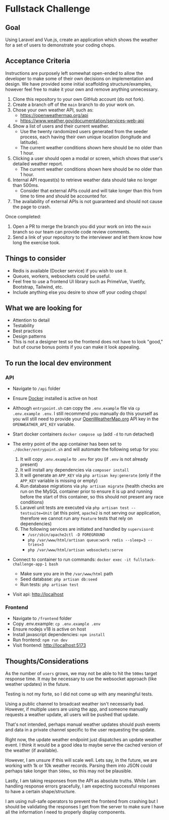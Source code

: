 # Fullstack Challenge

## Goal
Using Laravel and Vue.js, create an application which shows the weather for a set of users to demonstrate your coding chops.

## Acceptance Criteria
Instructions are purposely left somewhat open-ended to allow the developer to make some of their own decisions on implementation and design. We have provided some initial scaffolding structure/examples, however feel free to make it your own and remove anything unnecessary.

1. Clone this repository to your own GitHub account (do not fork).
2. Create a branch off of the `main` branch to do your work on.
3. Chose your own weather API, such as:
   - https://openweathermap.org/api
   - https://www.weather.gov/documentation/services-web-api
4. Show a list of users and their current weather.
   - Use the twenty randomized users generated from the seeder process, each having their own unique location (longitude and latitude).
   - The current weather conditions shown here should be no older than 1 hour.
5. Clicking a user should open a modal or screen, which shows that user's detailed weather report.
   - The current weather conditions shown here should be no older than 1 hour.
6. Internal API request(s) to retrieve weather data should take no longer than 500ms.
   - Consider that external APIs could and will take longer than this from time to time and should be accounted for.
7. The availability of external APIs is not guaranteed and should not cause the page to crash.

Once completed:
1. Open a PR to merge the branch you did your work on into the `main` branch so our team can provide code review comments.
2. Send a link of your repository to the interviewer and let them know how long the exercise took.

## Things to consider
- Redis is available (Docker service) if you wish to use it.
- Queues, workers, websockets could be useful.
- Feel free to use a frontend UI library such as PrimeVue, Vuetify, Bootstrap, Tailwind, etc. 
- Include anything else you desire to show off your coding chops!

## What we are looking for
- Attention to detail
- Testability
- Best practices
- Design patterns
- This is not a designer test so the frontend does not have to look "good," but of course bonus points if you can make it look appealing.

## To run the local dev environment

### API
- Navigate to `/api` folder
- Ensure [Docker](http://docker.com/get-started/) installed is active on host
- Although `entrypoint.sh` can copy the `.env.example` file via `cp .env.example .env`. I still recommend you manually do this yourself as you will still need to provide your [OpenWeatherMap.org](https://openweathermap.org/current) API key in the `OPENWEATHER_API_KEY` variable.
- Start docker containers `docker compose up` (add `-d` to run detached)
- The entry point of the app container has been set to `./docker/entrypoint.sh` and will automate the following setup for you:
   1. It will copy `.env.example` to `.env` for you (if `.env` is not already present)
   2. It will install any dependencies via `composer install`
   3. It will generate an `APP_KEY` via `php artisan key:generate` (only if the `APP_KEY` variable is missing or empty)
   4. Run database migrations via `php artisan migrate` (health checks are run on the MySQL container prior to ensure it is up and running before the start of this container, so this should not present any race conditions)
   5. Laravel unit tests are executed via `php artisan test --testsuite=Unit` (at this point, `apache2` is not serving our application, therefore we cannot run any `Feature` tests that rely on dependencies)
   6. The following services are initiated and handled by `supervisord`:
      - `/usr/sbin/apache2ctl -D FOREGROUND`
      - `php /var/www/html/artisan queue:work redis --sleep=3 --tries=3`
      - `php /var/www/html/artisan websockets:serve`

- Connect to container to run commands: `docker exec -it fullstack-challenge-app-1 bash`
  - Make sure you are in the `/var/www/html` path
  - Seed database: `php artisan db:seed`
  - Run tests: `php artisan test`
- Visit api: [http://localhost](http://localhost)

### Frontend
- Navigate to `/frontend` folder
- Copy .env.example: `cp .env.example .env`
- Ensure nodejs v18 is active on host
- Install javascript dependencies: `npm install`
- Run frontend: `npm run dev`
- Visit frontend: [http://localhost:5173](http://localhost:5173)

## Thoughts/Considerations
As the number of `users` grows, we may not be able to hit the `500ms` target response time. It may be necessary to use the websocket approach (like weather updates) in the future.

Testing is not my forte, so I did not come up with any meaningful tests.

Using a public channel to broadcast weather isn't necessarily bad. However, if multiple users are using the app, and someone manually requests a weather update, all users will be pushed that update.

That's not intended, perhaps manual weather updates should push events and data in a private channel specific to the user requesting the update.

Right now, the update weather endpoint just dispatches an update weather event. I think it would be a good idea to maybe serve the cached version of the weather (if available).

However, I am unsure if this will scale well. Lets say, in the future, we are working with 1k or 10k weather records. Parsing them into JSON could perhaps take longer than `500ms`, so this may not be plausible.

Lastly, I am taking responses from the API as absolute truths. While I am handling response errors gracefully, I am expecting successful responses to have a certain shape/structure.

I am using null-safe operators to prevent the frontend from crashing but I should be validating the responses I get from the server to make sure I have all the information I need to properly display components.
